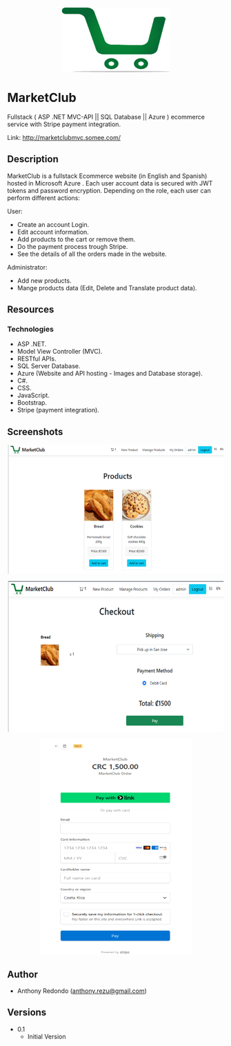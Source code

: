 <p align="center">
 <img src="https://github.com/astrby/MarketClub/blob/master/MarketClubMvc/wwwroot/images/logo.png?raw=true" width="250" height="150"/>
</p>



# MarketClub

Fullstack ( ASP .NET MVC-API || SQL Database || Azure ) ecommerce service with Stripe payment integration.

Link: http://marketclubmvc.somee.com/

## Description

MarketClub is a fullstack Ecommerce website (in English and Spanish) hosted in Microsoft Azure . Each user account data is secured with JWT tokens and password encryption. Depending on the role, each user can perform different actions:

User:
- Create an account Login.
- Edit account information.
- Add products to the cart or remove them.
- Do the payment process trough Stripe.
- See the details of all the orders made in the website.

Administrator:

- Add new products.
- Mange products data (Edit, Delete and Translate product data).


## Resources

### Technologies

- ASP .NET.
- Model View Controller (MVC).
- RESTful APIs.
- SQL Server Database.
- Azure (Website and API hosting - Images and Database storage).
- C#.
- CSS.
- JavaScript.
- Bootstrap.
- Stripe (payment integration).

## Screenshots

<p align="center">
 <img src="https://github.com/astrby/MarketClub/blob/master/MarketClubMvc/wwwroot/images/Screenshot%202025-04-15%20005526.png?raw=true" width="500" height="300"/>
</p>


<p align="center">
 <img src="https://github.com/astrby/MarketClub/blob/master/MarketClubMvc/wwwroot/images/Screenshot%202025-04-15%20005658.png?raw=true" width="500" height="350"/>
</p>

<p align="center">
 <img src="https://github.com/astrby/MarketClub/blob/master/MarketClubMvc/wwwroot/images/Screenshot%202025-04-15%20005720.png?raw=true" width="350" height="500"/>
</p>




## Author

-  Anthony Redondo (anthony.rezu@gmail.com)

## Versions

* 0.1
    * Initial Version
